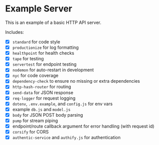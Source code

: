 # Example Server

This is an example of a basic HTTP API server.

Includes:

* [x] `standard` for code style
* [x] `productionize` for log formatting
* [x] `healthpoint` for health checks
* [x] `tape` for testing
* [x] `servertest` for endpoint testing
* [x] `nodemon` for auto-restart in development
* [x] `nyc` for code coverage
* [x] `dependency-check` to ensure no missing or extra dependencies
* [x] `http-hash-router` for routing
* [x] `send-data` for JSON response
* [x] `req-logger` for request logging
* [x] `dotenv`, `.env.example`, and `config.js` for env vars
* [x] example `db.js` and `model.js`
* [x] `body` for JSON POST body parsing
* [x] `pump` for stream piping
* [x] endpoint/route callback argument for error handling (with request id)
* [x] `corsify` for CORS
* [x] `authentic-service` and `authify.js` for authentication

